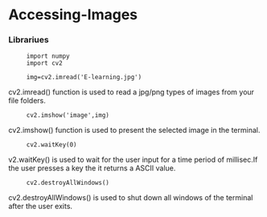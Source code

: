 # Accessing-Images

### Librariues
         import numpy      
         import cv2

         img=cv2.imread('E-learning.jpg')   

cv2.imread() function is used to read a jpg/png types of images from your file folders.

         cv2.imshow('image',img)            

cv2.imshow() function is used to present the selected image in the terminal.

         cv2.waitKey(0)                     

v2.waitKey() is used to wait for the user input for a time period of millisec.If the user presses a key the it returns a ASCII value.

         cv2.destroyAllWindows()           

cv2.destroyAllWindows() is used to shut down all windows of the terminal after the user exits.
